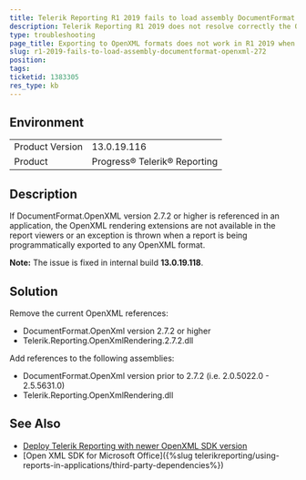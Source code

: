 ```yaml
---
title: Telerik Reporting R1 2019 fails to load assembly DocumentFormat.OpenXml 2.7.2+
description: Telerik Reporting R1 2019 does not resolve correctly the OpenXml assemblies when using DocumentFormat.OpenXml version 2.7.2 and higher with Telerik.Reporting.OpenXmlRendering.2.7.2
type: troubleshooting
page_title: Exporting to OpenXML formats does not work in R1 2019 when DocumentFormat.OpenXml 2.7.2 and higher is used
slug: r1-2019-fails-to-load-assembly-documentformat-openxml-272
position: 
tags: 
ticketid: 1383305
res_type: kb
---
```


## Environment
<table>
	<tr>
		<td>Product Version</td>
		<td>13.0.19.116</td>
	</tr>
	<tr>
		<td>Product</td>
		<td>Progress® Telerik® Reporting</td>
	</tr>
</table>


## Description
If DocumentFormat.OpenXML version 2.7.2 or higher is referenced in an application, the OpenXML rendering extensions are not available in the report viewers or an exception is thrown when a report is being programmatically exported to any OpenXML format.

**Note:** The issue is fixed in internal build **13.0.19.118**.

## Solution
Remove the current OpenXML references:
* DocumentFormat.OpenXml version 2.7.2 or higher
* Telerik.Reporting.OpenXmlRendering.2.7.2.dll

Add references to the following assemblies:
* DocumentFormat.OpenXml version prior to 2.7.2 (i.e. 2.0.5022.0 - 2.5.5631.0)
* Telerik.Reporting.OpenXmlRendering.dll

## See Also
* [Deploy Telerik Reporting with newer OpenXML SDK version](https://www.telerik.com/support/kb/reporting/details/deploy-telerik-reporting-with-newer-openxml-sdk-version)
* [Open XML SDK for Microsoft Office]({%slug telerikreporting/using-reports-in-applications/third-party-dependencies%})
